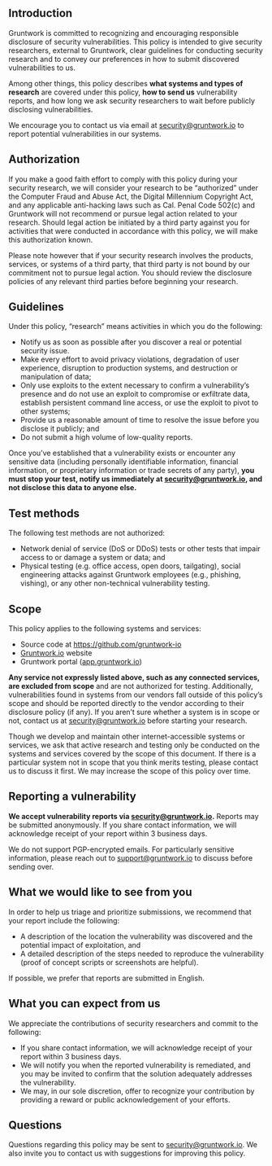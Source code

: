 ## Introduction

Gruntwork is committed to recognizing and encouraging responsible disclosure of security vulnerabilities. This policy is intended to give security researchers, external to Gruntwork, clear guidelines for conducting security research and to convey our preferences in how to submit discovered vulnerabilities to us.

Among other things, this policy describes **what systems and types of research** are covered under this policy, **how to send us** vulnerability reports, and how long we ask security researchers to wait before publicly disclosing vulnerabilities.

We encourage you to contact us via email at security@gruntwork.io to report potential vulnerabilities in our systems.

## Authorization

If you make a good faith effort to comply with this policy during your security research, we will consider your research to be “authorized” under the Computer Fraud and Abuse Act, the Digital Millennium Copyright Act, and any applicable anti-hacking laws such as Cal. Penal Code 502(c) and Gruntwork will not recommend or pursue legal action related to your research. Should legal action be initiated by a third party against you for activities that were conducted in accordance with this policy, we will make this authorization known.

Please note however that if your security research involves the products, services, or systems of a third party, that third party is not bound by our commitment not to pursue legal action. You should review the disclosure policies of any relevant third parties before beginning your research.

## Guidelines

Under this policy, “research” means activities in which you do the following:

- Notify us as soon as possible after you discover a real or potential security issue.
- Make every effort to avoid privacy violations, degradation of user experience, disruption to production systems, and destruction or manipulation of data;
- Only use exploits to the extent necessary to confirm a vulnerability’s presence and do not use an exploit to compromise or exfiltrate data, establish persistent command line access, or use the exploit to pivot to other systems;
- Provide us a reasonable amount of time to resolve the issue before you disclose it publicly; and
- Do not submit a high volume of low-quality reports.

Once you’ve established that a vulnerability exists or encounter any sensitive data (including personally identifiable information, financial information, or proprietary information or trade secrets of any party), **you must stop your test, notify us immediately at security@gruntwork.io, and not disclose this data to anyone else.**

## Test methods

The following test methods are not authorized:

- Network denial of service (DoS or DDoS) tests or other tests that impair access to or damage a system or data; and
- Physical testing (e.g. office access, open doors, tailgating), social engineering attacks against Gruntwork employees (e.g., phishing, vishing), or any other non-technical vulnerability testing.

## Scope

This policy applies to the following systems and services:

- Source code at https://github.com/gruntwork-io
- [Gruntwork.io](https://gruntwork.io/) website
- Gruntwork portal ([app.gruntwork.io](https://app.gruntwork.io/))

**Any service not expressly listed above, such as any connected services, are excluded from scope** and are not authorized for testing. Additionally, vulnerabilities found in systems from our vendors fall outside of this policy’s scope and should be reported directly to the vendor according to their disclosure policy (if any). If you aren’t sure whether a system is in scope or not, contact us at security@gruntwork.io before starting your research.

Though we develop and maintain other internet-accessible systems or services, we ask that active research and testing only be conducted on the systems and services covered by the scope of this document. If there is a particular system not in scope that you think merits testing, please contact us to discuss it first. We may increase the scope of this policy over time.

## Reporting a vulnerability

**We accept vulnerability reports via security@gruntwork.io.** Reports may be submitted anonymously. If you share contact information, we will acknowledge receipt of your report within 3 business days.

We do not support PGP-encrypted emails. For particularly sensitive information, please reach out to support@gruntwork.io to discuss before sending over.

## What we would like to see from you

In order to help us triage and prioritize submissions, we recommend that your report include the following:

- A description of the location the vulnerability was discovered and the potential impact of exploitation, and
- A detailed description of the steps needed to reproduce the vulnerability (proof of concept scripts or screenshots are helpful).

If possible, we prefer that reports are submitted in English.

## What you can expect from us

We appreciate the contributions of security researchers and commit to the following:

- If you share contact information, we will acknowledge receipt of your report within 3 business days.
- We will notify you when the reported vulnerability is remediated, and you may be invited to confirm that the solution adequately addresses the vulnerability.
- We may, in our sole discretion, offer to recognize your contribution by providing a reward or public acknowledgement of your efforts.

## Questions

Questions regarding this policy may be sent to security@gruntwork.io. We also invite you to contact us with suggestions for improving this policy.
